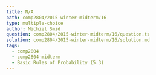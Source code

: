 ```yaml
---
title: N/A
path: comp2804/2015-winter-midterm/16
type: multiple-choice
author: Michiel Smid
question: comp2804/2015-winter-midterm/16/question.ts
solution: comp2804/2015-winter-midterm/16/solution.md
tags:
  - comp2804
  - comp2804-midterm
  - Basic Rules of Probability (5.3)
---
```

